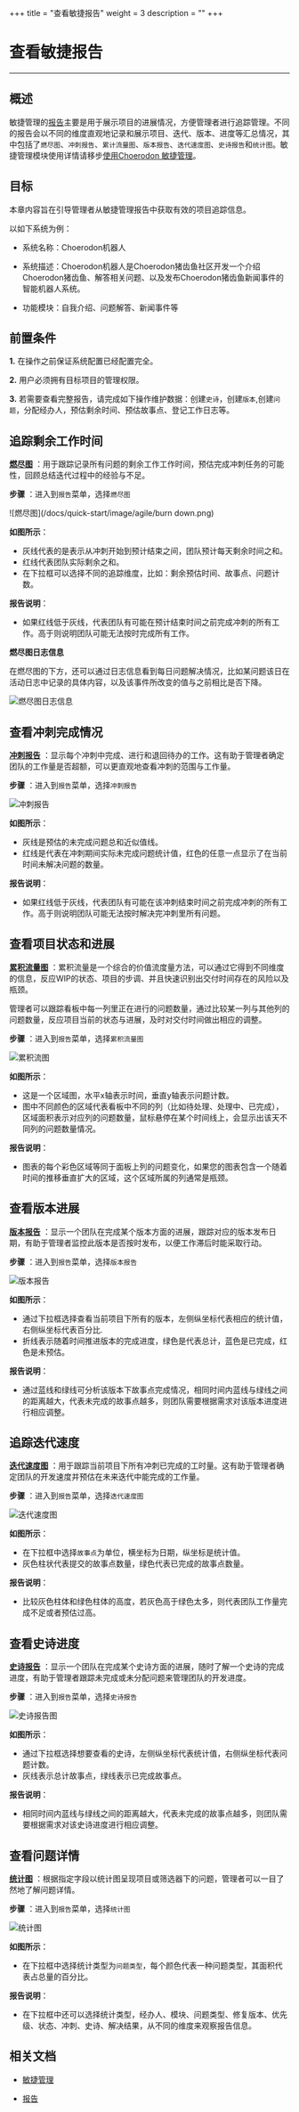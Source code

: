 ﻿+++
title = "查看敏捷报告"
weight = 3
description = ""
+++
# 查看敏捷报告
---


## 概述

敏捷管理的[报告](../../../user-guide/agile/report)主要是用于展示项目的进展情况，方便管理者进行追踪管理。不同的报告会以不同的维度直观地记录和展示项目、迭代、版本、进度等汇总情况，其中包括了`燃尽图`、`冲刺报告`、`累计流量图`、`版本报告`、`迭代速度图`、`史诗报告`和`统计图`。敏捷管理模块使用详情请移步[使用Choerodon 敏捷管理](../../../user-guide/agile/)。

## 目标

本章内容旨在引导管理者从敏捷管理报告中获取有效的项目追踪信息。

以如下系统为例：

 - 系统名称：Choerodon机器人

 - 系统描述：Choerodon机器人是Choerodon猪齿鱼社区开发一个介绍Choerodon猪齿鱼、解答相关问题、以及发布Choerodon猪齿鱼新闻事件的智能机器人系统。

 - 功能模块：自我介绍、问题解答、新闻事件等

## 前置条件

**1.** 在操作之前保证系统配置已经配置完全。

**2.** 用户必须拥有目标项目的管理权限。

**3.** 若需要查看完整报告，请完成如下操作维护数据：创建`史诗`，创建`版本`,创建`问题`，分配经办人，预估剩余时间、预估故事点、登记工作日志等。

## 追踪剩余工作时间

[**燃尽图**](../../../user-guide/agile/report/burn-down) ：用于跟踪记录所有问题的剩余工作工作时间，预估完成冲刺任务的可能性，回顾总结迭代过程中的经验与不足。

**步骤** ：进入到`报告`菜单，选择`燃尽图`

![燃尽图](/docs/quick-start/image/agile/burn down.png)

 **如图所示**：

 - 灰线代表的是表示从冲刺开始到预计结束之间，团队预计每天剩余时间之和。
 - 红线代表团队实际剩余之和。
 - 在下拉框可以选择不同的追踪维度，比如：剩余预估时间、故事点、问题计数。

 **报告说明**：

 - 如果红线低于灰线，代表团队有可能在预计结束时间之前完成冲刺的所有工作。高于则说明团队可能无法按时完成所有工作。

**燃尽图日志信息**

在燃尽图的下方，还可以通过日志信息看到每日问题解决情况，比如某问题该日在活动日志中记录的具体内容，以及该事件所改变的值与之前相比是否下降。

![燃尽图日志信息](/docs/quick-start/image/agile/burndown_log_report.png)


## 查看冲刺完成情况

[**冲刺报告**](../../../user-guide/agile/report/sprint) ：显示每个冲刺中完成、进行和退回待办的工作。这有助于管理者确定团队的工作量是否超额，可以更直观地查看冲刺的范围与工作量。

**步骤** ：进入到`报告`菜单，选择`冲刺报告`

![冲刺报告](/docs/quick-start/image/agile/sprint_report.png)

 **如图所示**：

 - 灰线是预估的未完成问题总和近似值线。
 - 红线是代表在冲刺期间实际未完成问题统计值，红色的任意一点显示了在当前时间未解决问题的数量。

 **报告说明**：

 - 如果红线低于灰线，代表团队有可能在该冲刺结束时间之前完成冲刺的所有工作。高于则说明团队可能无法按时解决完冲刺里所有问题。
 
## 查看项目状态和进展

[**累积流量图**](../../../user-guide/agile/report/cumulative-flow) ：累积流量是一个综合的价值流度量方法，可以通过它得到不同维度的信息，反应WIP的状态、项目的步调、并且快速识别出交付时间存在的风险以及瓶颈。

管理者可以跟踪看板中每一列里正在进行的问题数量，通过比较某一列与其他列的问题数量，反应项目当前的状态与进展，及时对交付时间做出相应的调整。

**步骤** ：进入到`报告`菜单，选择`累积流量图`

![累积流图](/docs/quick-start/image/agile/accumulate_flow_report-1.png)

**如图所示**：

 - 这是一个区域图，水平x轴表示时间，垂直y轴表示问题计数。
 - 图中不同颜色的区域代表看板中不同的列（比如待处理、处理中、已完成），区域面积表示对应列的问题数量，鼠标悬停在某个时间线上，会显示出该天不同列的问题数量情况。

 **报告说明**：

 - 图表的每个彩色区域等同于面板上列的问题变化，如果您的图表包含一个随着时间的推移垂直扩大的区域，这个区域所属的列通常是瓶颈。

## 查看版本进展

[**版本报告**](../../../user-guide/agile/report/version-report) ：显示一个团队在完成某个版本方面的进展，跟踪对应的版本发布日期，有助于管理者监控此版本是否按时发布，以便工作滞后时能采取行动。

**步骤** ：进入到`报告`菜单，选择`版本报告`

![版本报告](/docs/quick-start/image/agile/version_report.png)

**如图所示**：

 - 通过下拉框选择查看当前项目下所有的版本，左侧纵坐标代表相应的统计值，右侧纵坐标代表百分比.
 - 折线表示随着时间推进版本的完成进度，绿色是代表总计，蓝色是已完成，红色是未预估。

 **报告说明**：

 - 通过蓝线和绿线可分析该版本下故事点完成情况，相同时间内蓝线与绿线之间的距离越大，代表未完成的故事点越多，则团队需要根据需求对该版本进度进行相应调整。
 
## 追踪迭代速度

[**迭代速度图**](../../../user-guide/agile/report/iterative-chart) ：用于跟踪当前项目下所有冲刺已完成的工时量。这有助于管理者确定团队的开发速度并预估在未来迭代中能完成的工作量。

**步骤** ：进入到`报告`菜单，选择`迭代速度图`

![迭代速度图](/docs/quick-start/image/agile/velocity_report.png)

**如图所示**：

 - 在下拉框中选择`故事点`为单位，横坐标为日期，纵坐标是统计值。
 - 灰色柱状代表提交的故事点数量，绿色代表已完成的故事点数量。

 **报告说明**：

 - 比较灰色柱体和绿色柱体的高度，若灰色高于绿色太多，则代表团队工作量完成不足或者预估过高。

## 查看史诗进度

[**史诗报告**](../../../user-guide/agile/report/epic-report) ：显示一个团队在完成某个史诗方面的进展，随时了解一个史诗的完成进度，有助于管理者跟踪未完成或未分配问题来管理团队的开发进度。

**步骤** ：进入到`报告`菜单，选择`史诗报告`

![史诗报告图](/docs/quick-start/image/agile/epic_report.png)

**如图所示**：

 - 通过下拉框选择想要查看的史诗，左侧纵坐标代表统计值，右侧纵坐标代表问题计数。
 - 灰线表示总计故事点，绿线表示已完成故事点。

 **报告说明**：

 - 相同时间内蓝线与绿线之间的距离越大，代表未完成的故事点越多，则团队需要根据需求对该史诗进度进行相应调整。

 
## 查看问题详情

[**统计图**](../../../user-guide/agile/report/statistical) ：根据指定字段以统计图呈现项目或筛选器下的问题，管理者可以一目了然地了解问题详情。

**步骤** ：进入到`报告`菜单，选择`统计图`

![统计图](/docs/quick-start/image/agile/statistics_report1.png)

**如图所示**：

 - 在下拉框中选择统计类型为`问题类型`，每个颜色代表一种问题类型，其面积代表占总量的百分比。

 **报告说明**：

 - 在下拉框中还可以选择统计类型，经办人、模块、问题类型、修复版本、优先级、状态、冲刺、史诗、解决结果，从不同的维度来观察报告信息。

## 相关文档 

- [敏捷管理](../../../user-guide/agile)  

- [报告](../../../user-guide/agile/report)  












